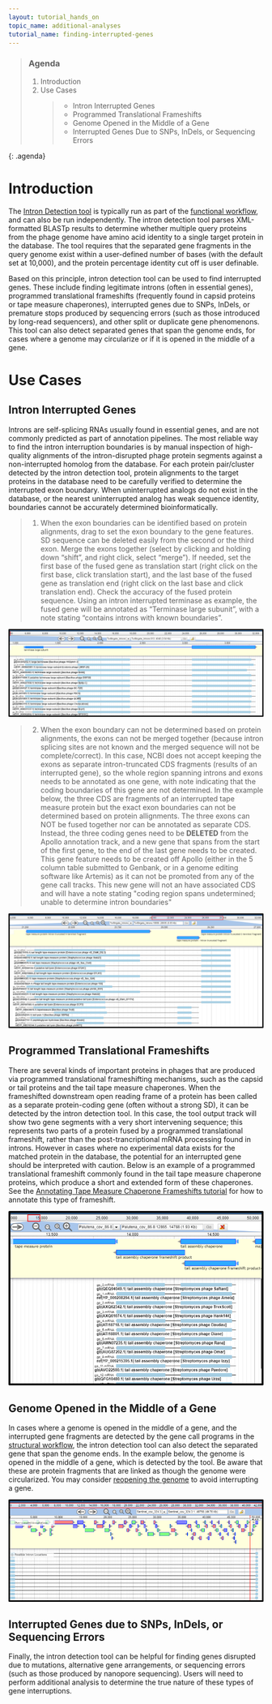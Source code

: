 ```yaml
---
layout: tutorial_hands_on
topic_name: additional-analyses
tutorial_name: finding-interrupted-genes
---
```


> ### Agenda
>
> 1. Introduction
> 2. Use Cases
>    > * Intron Interrupted Genes
>    > * Programmed Translational Frameshifts
>    > * Genome Opened in the Middle of a Gene
>    > * Interrupted Genes Due to SNPs, InDels, or Sequencing Errors
>
{: .agenda}

# Introduction
The [Intron Detection tool](https://cpt.tamu.edu/galaxy/root?tool_id=edu.tamu.cpt2.phage.intron_detection) is typically run as part of the [functional workflow](https://cpt.tamu.edu/training-material//topics/phage-annotation-pipeline/tutorials/functional-annotation-workflow/tutorial.html), and can also be run independently.  The intron detection tool parses XML-formatted BLASTp results to determine whether multiple query proteins from the phage genome have amino acid identity to a single target protein in the database.  The tool requires that the separated gene fragments in the query genome exist within a user-defined number of bases (with the default set at 10,000), and the protein percentage identity cut off is user definable.  

Based on this principle, intron detection tool can be used to find interrupted genes.  These include finding legitimate introns (often in essential genes), programmed translational frameshifts (frequently found in capsid proteins or tape measure chaperones), interrupted genes due to SNPs, InDels, or premature stops produced by sequencing errors (such as those introduced by long-read sequencers),  and other split or duplicate gene phenomenons. This tool can also detect separated genes that span the genome ends, for cases where a genome may circularize or if it is opened in the middle of a gene.


# Use Cases

## Intron Interrupted Genes
Introns are self-splicing RNAs usually found in essential genes, and are not commonly predicted as part of annotation pipelines.  The most reliable way to find the intron interruption boundaries is by manual inspection of high-quality alignments of the intron-disrupted phage protein segments against a non-interrupted homolog from the database.  For each protein pair/cluster detected by the intron detection tool, protein alignments to the target proteins in the database need to be carefully verified to determine the interrupted exon boundary. When uninterrupted analogs do not exist in the database, or the nearest uninterrupted analog has weak sequence identity, boundaries cannot be accurately determined bioinformatically. 

> 1. When the exon boundaries can be identified based on protein alignments, drag to set the exon boundary to the gene features. SD sequence can be deleted easily from the second or the third exon. Merge the exons together (select by clicking and holding down “shift”, and right click, select “merge”). If needed, set the first base of the fused gene as translation start (right click on the first base, click translation start), and the last base of the fused gene as translation end (right click on the last base and click translation end). Check the accuracy of the fused protein sequence. Using an intron interrupted terminase as example, the fused gene will be annotated as “Terminase large subunit”, with a note stating “contains introns with known boundaries”.

![](../../images/finding-interrupted-genes-screenshots/1-intron-image1.png)

> 2. When the exon boundary can not be determined based on protein alignments, the exons can not be merged together (because intron splicing sites are not known and the merged sequence will not be complete/correct). In this case, NCBI does not accept keeping the exons as separate intron-truncated CDS fragments (results of an interrupted gene), so the whole region spanning introns and exons needs to be annotated as one gene, with note indicating that the coding boundaries of this gene are not determined. In the example below, the three CDS are fragments of an interrupted tape measure protein but the exact exon boundaries can not be determined based on protein allignments.  The three exons can NOT be fused together nor can be annotated as separate CDS. Instead, the three coding genes need to be **DELETED** from the Apollo annotation track, and a new gene that spans from the start of the first gene, to the end of the last gene needs to be created. This gene feature needs to be created off Apollo (either in the 5 column table submitted to Genbank, or in a genome editing software like Artemis) as it can not be promoted from any of the gene call tracks. This new gene will not an have associated CDS and will have a note stating "coding region spans undetermined; unable to determine intron boundaries"

![](../../images/finding-interrupted-genes-screenshots/2-intron-image2.png)

## Programmed Translational Frameshifts
There are several kinds of important proteins in phages that are produced via programmed translational frameshifting mechanisms, such as the capsid or tail proteins and the tail tape measure chaperones.  When the frameshifted downstream open reading frame of a protein has been called as a separate protein-coding gene (often without a strong SD), it can be detected by the intron detection tool. In this case, the tool output track will show two gene segments with a very short intervening sequence; this represents two parts of a protein fused by a programmed translational frameshift, rather than the post-trancriptional mRNA processing found in introns.  However in cases where no experimental data exists for the matched protein in the database, the potential for an interrupted gene should be interpreted with caution.  Below is an example of a programmed translational frameshift commonly found in the tail tape measure chaperone proteins, which produce a short and extended form of these chaperones.  See the [Annotating Tape Measure Chaperone Frameshifts tutorial](https://cpt.tamu.edu/training-material/topics/phage-annotation-pipeline/tutorials/annotating-tmp-chaperone-frameshifts/tutorial.html) for how to annotate this type of frameshift.

![](../../images/finding-interrupted-genes-screenshots/3-framshift-image.png)

## Genome Opened in the Middle of a Gene
In cases where a genome is opened in the middle of a gene, and the interrupted gene fragments are detected by the gene call programs in the [structural workflow](https://cpt.tamu.edu/training-material/topics/phage-annotation-pipeline/tutorials/structural-annotation-workflow/tutorial.html), the intron detection tool can also detect the separated gene that span the genome ends. In the example below, the genome is opened in the middle of a gene, which is detected by the tool. Be aware that these are protein fragments that are linked as though the genome were circularized.  You may consider [reopening the genome](https://cpt.tamu.edu/training-material/topics/additional-analyses/tutorials/reopening-apollo-with-annotations/tutorial.html) to avoid interrupting a gene.

![](../../images/finding-interrupted-genes-screenshots/4-genome-in-middle-image.png)

## Interrupted Genes due to SNPs, InDels, or Sequencing Errors
Finally, the intron detection tool can be helpful for finding genes disrupted due to mutations, alternative gene arrangements, or sequencing errors (such as those produced by nanopore sequencing). Users will need to perform additional analysis to determine the true nature of these types of gene interruptions.  
